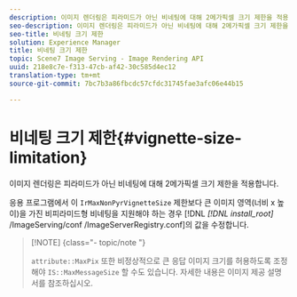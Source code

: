 ```yaml
---
description: 이미지 렌더링은 피라미드가 아닌 비네팅에 대해 2메가픽셀 크기 제한을 적용합니다.
seo-description: 이미지 렌더링은 피라미드가 아닌 비네팅에 대해 2메가픽셀 크기 제한을 적용합니다.
seo-title: 비네팅 크기 제한
solution: Experience Manager
title: 비네팅 크기 제한
topic: Scene7 Image Serving - Image Rendering API
uuid: 218e8c7e-f313-47cb-af42-30c585d4ec12
translation-type: tm+mt
source-git-commit: 7bc7b3a86fbcdc57cfdc31745fae3afc06e44b15

---
```



# 비네팅 크기 제한{#vignette-size-limitation}

이미지 렌더링은 피라미드가 아닌 비네팅에 대해 2메가픽셀 크기 제한을 적용합니다.

응용 프로그램에서 이 `IrMaxNonPyrVignetteSize` 제한보다 큰 이미지 영역(너비 x 높이)을 가진 비피라미드형 비네팅을 지원해야 하는 경우 [!DNL *[!DNL install_root]* /ImageServing/conf /ImageServerRegistry.conf]의 값을 수정합니다.

>[!NOTE] {class=&quot;- topic/note &quot;}
>
>`attribute::MaxPix` 또한 비정상적으로 큰 응답 이미지 크기를 허용하도록 조정해야 `IS::MaxMessageSize` 할 수도 있습니다. 자세한 내용은 이미지 제공 설명서를 참조하십시오.

